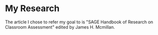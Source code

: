 # My Research 
The article I chose to refer my goal to is "SAGE Handbook of Research on Classroom Assessment" edited by James H. Mcmillan.